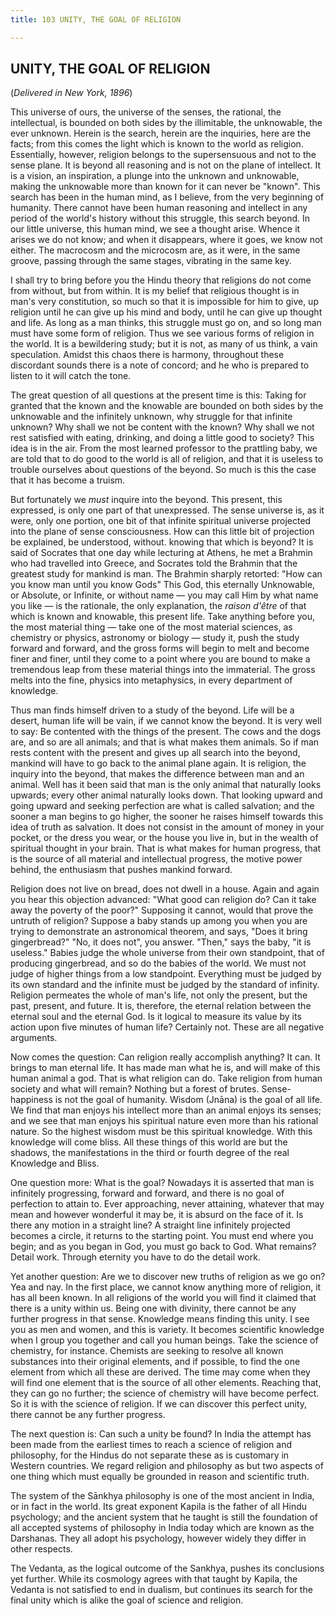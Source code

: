```yaml
---
title: 103 UNITY, THE GOAL OF RELIGION

---
```

  

## UNITY, THE GOAL OF RELIGION

(*Delivered in New York, 1896*)

This universe of ours, the universe of the senses, the rational, the
intellectual, is bounded on both sides by the illimitable, the
unknowable, the ever unknown. Herein is the search, herein are the
inquiries, here are the facts; from this comes the light which is known
to the world as religion. Essentially, however, religion belongs to the
supersensuous and not to the sense plane. It is beyond all reasoning and
is not on the plane of intellect. It is a vision, an inspiration, a
plunge into the unknown and unknowable, making the unknowable more than
known for it can never be "known". This search has been in the human
mind, as I believe, from the very beginning of humanity. There cannot
have been human reasoning and intellect in any period of the world's
history without this struggle, this search beyond. In our little
universe, this human mind, we see a thought arise. Whence it arises we
do not know; and when it disappears, where it goes, we know not either.
The macrocosm and the microcosm are, as it were, in the same groove,
passing through the same stages, vibrating in the same key.

I shall try to bring before you the Hindu theory that religions do not
come from without, but from within. It is my belief that religious
thought is in man's very constitution, so much so that it is impossible
for him to give, up religion until he can give up his mind and body,
until he can give up thought and life. As long as a man thinks, this
struggle must go on, and so long man must have some form of religion.
Thus we see various forms of religion in the world. It is a bewildering
study; but it is not, as many of us think, a vain speculation. Amidst
this chaos there is harmony, throughout these discordant sounds there is
a note of concord; and he who is prepared to listen to it will catch the
tone.

The great question of all questions at the present time is this: Taking
for granted that the known and the knowable are bounded on both sides by
the unknowable and the infinitely unknown, why struggle for that
infinite unknown? Why shall we not be content with the known? Why shall
we not rest satisfied with eating, drinking, and doing a little good to
society? This idea is in the air. From the most learned professor to the
prattling baby, we are told that to do good to the world is all of
religion, and that it is useless to trouble ourselves about questions of
the beyond. So much is this the case that it has become a truism.

But fortunately we *must* inquire into the beyond. This present, this
expressed, is only one part of that unexpressed. The sense universe is,
as it were, only one portion, one bit of that infinite spiritual
universe projected into the plane of sense consciousness. How can this
little bit of projection be explained, be understood, without. knowing
that which is beyond? It is said of Socrates that one day while
lecturing at Athens, he met a Brahmin who had travelled into Greece, and
Socrates told the Brahmin that the greatest study for mankind is man.
The Brahmin sharply retorted: "How can you know man until you know Gods"
This God, this eternally Unknowable, or Absolute, or Infinite, or
without name — you may call Him by what name you like — is the
rationale, the only explanation, the *raison d'être* of that which is
known and knowable, this present life. Take anything before you, the
most material thing — take one of the most material sciences, as
chemistry or physics, astronomy or biology — study it, push the study
forward and forward, and the gross forms will begin to melt and become
finer and finer, until they come to a point where you are bound to make
a tremendous leap from these material things into the immaterial. The
gross melts into the fine, physics into metaphysics, in every department
of knowledge.

Thus man finds himself driven to a study of the beyond. Life will be a
desert, human life will be vain, if we cannot know the beyond. It is
very well to say: Be contented with the things of the present. The cows
and the dogs are, and so are all animals; and that is what makes them
animals. So if man rests content with the present and gives up all
search into the beyond, mankind will have to go back to the animal plane
again. It is religion, the inquiry into the beyond, that makes the
difference between man and an animal. Well has it been said that man is
the only animal that naturally looks upwards; every other animal
naturally looks down. That looking upward and going upward and seeking
perfection are what is called salvation; and the sooner a man begins to
go higher, the sooner he raises himself towards this idea of truth as
salvation. It does not consist in the amount of money in your pocket, or
the dress you wear, or the house you live in, but in the wealth of
spiritual thought in your brain. That is what makes for human progress,
that is the source of all material and intellectual progress, the motive
power behind, the enthusiasm that pushes mankind forward.

Religion does not live on bread, does not dwell in a house. Again and
again you hear this objection advanced: "What good can religion do? Can
it take away the poverty of the poor?" Supposing it cannot, would that
prove the untruth of religion? Suppose a baby stands up among you when
you are trying to demonstrate an astronomical theorem, and says, "Does
it bring gingerbread?" "No, it does not", you answer. "Then," says the
baby, "it is useless." Babies judge the whole universe from their own
standpoint, that of producing gingerbread, and so do the babies of the
world. We must not judge of higher things from a low standpoint.
Everything must be judged by its own standard and the infinite must be
judged by the standard of infinity. Religion permeates the whole of
man's life, not only the present, but the past, present, and future. It
is, therefore, the eternal relation between the eternal soul and the
eternal God. Is it logical to measure its value by its action upon five
minutes of human life? Certainly not. These are all negative arguments.

Now comes the question: Can religion really accomplish anything? It can.
It brings to man eternal life. It has made man what he is, and will make
of this human animal a god. That is what religion can do. Take religion
from human society and what will remain? Nothing but a forest of brutes.
Sense-happiness is not the goal of humanity. Wisdom (Jnāna) is the goal
of all life. We find that man enjoys his intellect more than an animal
enjoys its senses; and we see that man enjoys his spiritual nature even
more than his rational nature. So the highest wisdom must be this
spiritual knowledge. With this knowledge will come bliss. All these
things of this world are but the shadows, the manifestations in the
third or fourth degree of the real Knowledge and Bliss.

One question more: What is the goal? Nowadays it is asserted that man is
infinitely progressing, forward and forward, and there is no goal of
perfection to attain to. Ever approaching, never attaining, whatever
that may mean and however wonderful it may be, it is absurd on the face
of it. Is there any motion in a straight line? A straight line
infinitely projected becomes a circle, it returns to the starting point.
You must end where you begin; and as you began in God, you must go back
to God. What remains? Detail work. Through eternity you have to do the
detail work.

Yet another question: Are we to discover new truths of religion as we go
on? Yea and nay. In the first place, we cannot know anything more of
religion, it has all been known. In all religions of the world you will
find it claimed that there is a unity within us. Being one with
divinity, there cannot be any further progress in that sense. Knowledge
means finding this unity. I see you as men and women, and this is
variety. It becomes scientific knowledge when I group you together and
call you human beings. Take the science of chemistry, for instance.
Chemists are seeking to resolve all known substances into their original
elements, and if possible, to find the one element from which all these
are derived. The time may come when they will find one element that is
the source of all other elements. Reaching that, they can go no further;
the science of chemistry will have become perfect. So it is with the
science of religion. If we can discover this perfect unity, there cannot
be any further progress.

The next question is: Can such a unity be found? In India the attempt
has been made from the earliest times to reach a science of religion and
philosophy, for the Hindus do not separate these as is customary in
Western countries. We regard religion and philosophy as but two aspects
of one thing which must equally be grounded in reason and scientific
truth.

The system of the Sānkhya philosophy is one of the most ancient in
India, or in fact in the world. Its great exponent Kapila is the father
of all Hindu psychology; and the ancient system that he taught is still
the foundation of all accepted systems of philosophy in India today
which are known as the Darshanas. They all adopt his psychology, however
widely they differ in other respects.

The Vedanta, as the logical outcome of the Sankhya, pushes its
conclusions yet further. While its cosmology agrees with that taught by
Kapila, the Vedanta is not satisfied to end in dualism, but continues
its search for the final unity which is alike the goal of science and
religion.
